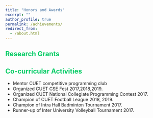 ```yaml
---
title: "Honors and Awards"
excerpt: ""
author_profile: true
permalink: /achievements/
redirect_from: 
  - /about.html
---
```


## <font color="#00cc66"> Research Grants</font>


## <font color="#00cc66"> Co-curricular Activities </font>

   * Mentor CUET competitive programming club
   * Organized CUET CSE Fest 2017,2018,2019.
   * Organized CUET National Collegiate Programming Contest 2017.
   * Champion of CUET Football League 2018, 2019.
   * Champion of Intra Hall Badminton Tournament 2017.
   * Runner-up of Inter University Volleyball Tournament 2017.
